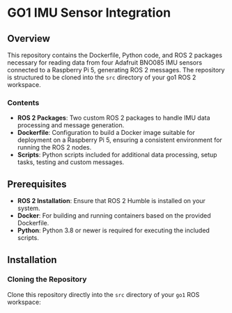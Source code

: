 # GO1 IMU Sensor Integration

## Overview
This repository contains the Dockerfile, Python code, and ROS 2 packages necessary for reading data from four Adafruit BNO085 IMU sensors connected to a Raspberry Pi 5, generating ROS 2 messages. 
The repository is structured to be cloned into the `src` directory of your go1 ROS 2 workspace.

### Contents
- **ROS 2 Packages**: Two custom ROS 2 packages to handle IMU data processing and message generation.
- **Dockerfile**: Configuration to build a Docker image suitable for deployment on a Raspberry Pi 5, ensuring a consistent environment for running the ROS 2 nodes.
- **Scripts**: Python scripts included for additional data processing, setup tasks, testing and custom messages.

## Prerequisites
- **ROS 2 Installation**: Ensure that ROS 2 Humble is installed on your system. 
- **Docker**: For building and running containers based on the provided Dockerfile.
- **Python**: Python 3.8 or newer is required for executing the included scripts.

## Installation

### Cloning the Repository
Clone this repository directly into the `src` directory of your `go1` ROS workspace:


